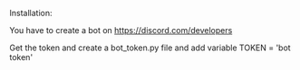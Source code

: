 Installation:

You have to create a bot on https://discord.com/developers

Get the token and create a bot_token.py file and add variable TOKEN = 'bot token'
